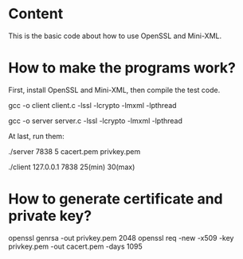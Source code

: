 # Content
This is the basic code about how to use OpenSSL and Mini-XML.

# How to make the programs work?

First, install OpenSSL and Mini-XML, then compile the test code.

gcc -o client client.c -lssl -lcrypto -lmxml -lpthread

gcc -o server server.c -lssl -lcrypto -lmxml -lpthread

At last, run them:

./server 7838 5 cacert.pem privkey.pem

./client 127.0.0.1 7838 25(min) 30(max)

# How to generate certificate and private key?

openssl genrsa -out privkey.pem 2048
openssl req -new -x509 -key privkey.pem -out cacert.pem -days 1095
